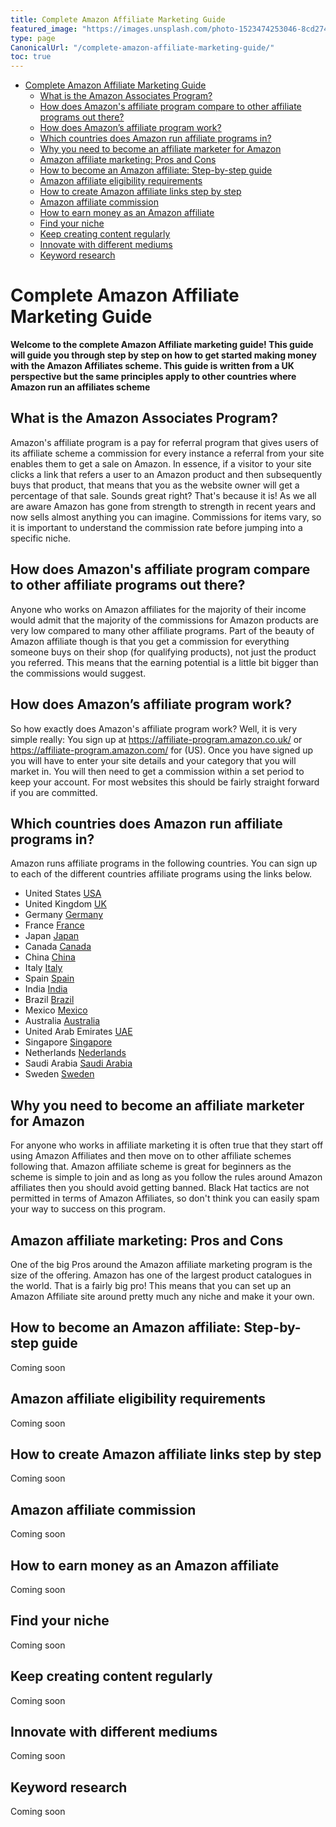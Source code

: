 ```yaml
---
title: Complete Amazon Affiliate Marketing Guide
featured_image: "https://images.unsplash.com/photo-1523474253046-8cd2748b5fd2?ixlib=rb-1.2.1&ixid=eyJhcHBfaWQiOjEyMDd9&auto=format&fit=crop&w=1350&q=80"
type: page
CanonicalUrl: "/complete-amazon-affiliate-marketing-guide/"
toc: true
---
```

<!-- TOC depthFrom:1 depthTo:6 withLinks:1 updateOnSave:1 orderedList:0 -->

- [Complete Amazon Affiliate Marketing Guide](#complete-amazon-affiliate-marketing-guide)
	- [What is the Amazon Associates Program?](#what-is-the-amazon-associates-program)
	- [How does Amazon's affiliate program compare to other affiliate programs out there?](#how-does-amazons-affiliate-program-compare-to-other-affiliate-programs-out-there)
	- [How does Amazon’s affiliate program work?](#how-does-amazons-affiliate-program-work)
	- [Which countries does Amazon run affiliate programs in?](#which-countries-does-amazon-run-affiliate-programs-in)
	- [Why you need to become an affiliate marketer for Amazon](#why-you-need-to-become-an-affiliate-marketer-for-amazon)
	- [Amazon affiliate marketing: Pros and Cons](#amazon-affiliate-marketing-pros-and-cons)
	- [How to become an Amazon affiliate: Step-by-step guide](#how-to-become-an-amazon-affiliate-step-by-step-guide)
	- [Amazon affiliate eligibility requirements](#amazon-affiliate-eligibility-requirements)
	- [How to create Amazon affiliate links step by step](#how-to-create-amazon-affiliate-links-step-by-step)
	- [Amazon affiliate commission](#amazon-affiliate-commission)
	- [How to earn money as an Amazon affiliate](#how-to-earn-money-as-an-amazon-affiliate)
	- [Find your niche](#find-your-niche)
	- [Keep creating content regularly](#keep-creating-content-regularly)
	- [Innovate with different mediums](#innovate-with-different-mediums)
	- [Keyword research](#keyword-research)

<!-- /TOC -->

# Complete Amazon Affiliate Marketing Guide

**Welcome to the complete Amazon Affiliate marketing guide!  This guide will guide you through step by step on how to get started making money with the Amazon Affiliates scheme.  This guide is written from a UK perspective but the same principles apply to other countries where Amazon run an affiliates scheme**

## What is the Amazon Associates Program?

Amazon's affiliate program is a pay for referral program that gives users of its affiliate scheme a commission for every instance a referral from your site enables them to get a sale on Amazon.  In essence, if a visitor to your site clicks a link that refers a user to an Amazon product and then subsequently buys that product, that means that you as the website owner will get a percentage of that sale.  Sounds great right?  That's because it is!  As we all are aware Amazon has gone from strength to strength in recent years and now sells almost anything you can imagine.  Commissions for items vary, so it is important to understand the commission rate before jumping into a specific niche.

## How does Amazon's affiliate program compare to other affiliate programs out there?

Anyone who works on Amazon affiliates for the majority of their income would admit that the majority of the commissions for Amazon products are very low compared to many other affiliate programs.  Part of the beauty of Amazon affiliate though is that you get a commission for everything someone buys on their shop (for qualifying products), not just the product you referred.  This means that the earning potential is a little bit bigger than the commissions would suggest.

## How does Amazon’s affiliate program work?

So how exactly does Amazon's affiliate program work?  Well, it is very simple really:  You sign up at https://affiliate-program.amazon.co.uk/ or https://affiliate-program.amazon.com/ for (US).  Once you have signed up you will have to enter your site details and your category that you will market in.  You will then need to get a commission within a set period to keep your account.  For most websites this should be fairly straight forward if you are committed.  

## Which countries does Amazon run affiliate programs in?

Amazon runs affiliate programs in the following countries.  You can sign up to each of the different countries affiliate programs using the links below.

- United States [USA](https://affiliate-program.amazon.com/)
- United Kingdom [UK](https://affiliate-program.amazon.co.uk/)
- Germany [Germany](https://partnernet.amazon.de/)
- France [France](https://partenaires.amazon.fr/)
- Japan [Japan](https://affiliate.amazon.co.jp/)
- Canada [Canada](https://associates.amazon.ca/)
- China [China](https://associates.amazon.cn/)
- Italy [Italy](https://programma-affiliazione.amazon.it/)
- Spain [Spain](https://afiliados.amazon.es/)
- India [India](https://affiliate-program.amazon.in/)
- Brazil [Brazil](https://associados.amazon.com.br/)
- Mexico [Mexico](https://afiliados.amazon.com.mx/)
- Australia [Australia](https://affiliate-program.amazon.com.au/)
- United Arab Emirates [UAE](https://affiliate-program.amazon.ae/)
- Singapore [Singapore](https://affiliate-program.amazon.sg/)
- Netherlands [Nederlands](https://partnernet.amazon.nl/)
- Saudi Arabia [Saudi Arabia](https://affiliate-program.amazon.sa/)
- Sweden [Sweden](https://affiliate-program.amazon.se/)

## Why you need to become an affiliate marketer for Amazon

For anyone who works in affiliate marketing it is often true that they start off using Amazon Affiliates and then move on to other affiliate schemes following that.  Amazon affiliate scheme is great for beginners as the scheme is simple to join and as long as you follow the rules around Amazon affiliates then you should avoid getting banned.  Black Hat tactics are not permitted in terms of Amazon Affiliates, so don't think you can easily spam your way to success on this program.

## Amazon affiliate marketing: Pros and Cons

One of the big Pros around the Amazon affiliate marketing program is the size of the offering.  Amazon has one of the largest product catalogues in the world.  That is a fairly big pro!  This means that you can set up an Amazon Affiliate site around pretty much any niche and make it your own.  

## How to become an Amazon affiliate: Step-by-step guide

Coming soon

## Amazon affiliate eligibility requirements

Coming soon

## How to create Amazon affiliate links step by step

Coming soon

## Amazon affiliate commission

Coming soon

## How to earn money as an Amazon affiliate

Coming soon

## Find your niche

Coming soon

## Keep creating content regularly

Coming soon

## Innovate with different mediums

Coming soon

## Keyword research

Coming soon
